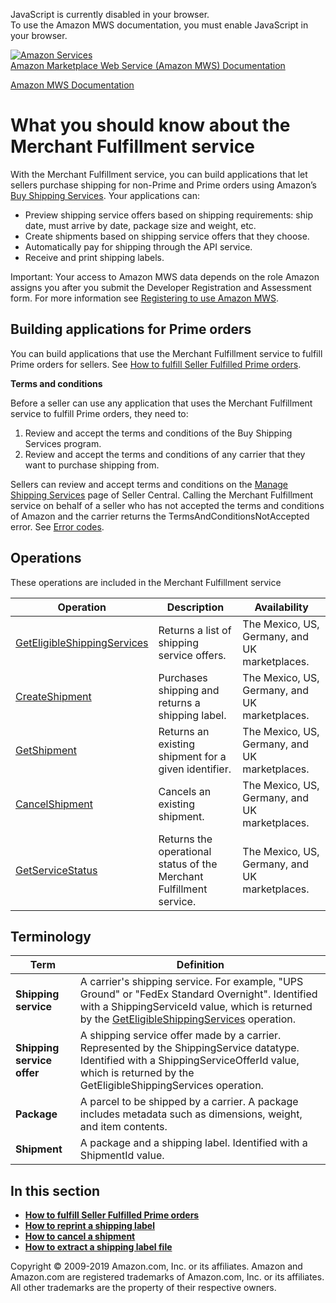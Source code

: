 <div id="MWSDX_noscript">

JavaScript is currently disabled in your browser.  
To use the Amazon MWS documentation, you must enable JavaScript in your
browser.

</div>

<div id="MWSDX_divtop">

[![Amazon
Services](https://images-na.ssl-images-amazon.com/images/G/08/mwsportal/fr_FR/amazonservices.gif
"Amazon Services")](http://services.amazon.fr)  
<span id="MWSDX_titlebar">[Amazon Marketplace Web Service (Amazon MWS)
Documentation](https://developer.amazonservices.fr/gp/mws/docs.html)</span>

</div>

<div id="MWSDX_divbottom">

<div id="MWSDX_divleft">

<div id="MWSDX_toc">

</div>

</div>

<div id="MWSDX_divright">

<div id="MWSDX_content">

<span id="MWSDX_breadcrumbs">[Amazon MWS
Documentation](https://developer.amazonservices.fr/gp/mws/docs.html)</span>

<div id="MerchFulfill_Overview" class="nested0">

# What you should know about the Merchant Fulfillment service

<div class="body">

<div class="section">

With the <span class="ph">Merchant Fulfillment service</span>, you can
build applications that let sellers purchase shipping for non-Prime and
Prime orders using Amazon’s [Buy Shipping
Services](https://sellercentral.amazon.co.uk/gp/help/200202220). Your
applications can:

  - Preview shipping service offers based on shipping requirements: ship
    date, must arrive by date, package size and weight, etc.
  - Create shipments based on shipping service offers that they choose.
  - Automatically pay for shipping through the API service.
  - Receive and print shipping labels.

<div class="note important">

<span class="importanttitle">Important:</span> Your access to
<span class="ph">Amazon MWS</span> data depends on the role Amazon
assigns you after you submit the <span class="ph">Developer Registration
and Assessment form</span>. For more information see [Registering to use
Amazon MWS](../dev_guide/DG_Registering.html#DG_Registering).

</div>

</div>

<div class="section">

## Building applications for Prime orders

You can build applications that use the <span class="ph">Merchant
Fulfillment service</span> to fulfill Prime orders for sellers. See [How
to fulfill Seller Fulfilled Prime
orders](MerchFulfill_HowToUseForPrime.md).

**Terms and conditions**

Before a seller can use any application that uses the
<span class="ph">Merchant Fulfillment service</span> to fulfill Prime
orders, they need to:

1.  Review and accept the terms and conditions of the Buy Shipping
    Services program.
2.  Review and accept the terms and conditions of any carrier that they
    want to purchase shipping from.

Sellers can review and accept terms and conditions on the [Manage
Shipping
Services](https://sellercentral.amazon.co.uk/gp/shipping-manager/terms-and-conditions.html/ref=ag_xx_cont_201950090)
page of Seller Central. Calling the Merchant Fulfillment service on
behalf of a seller who has not accepted the terms and conditions of
Amazon and the carrier returns the
<span class="keyword parmname">TermsAndConditionsNotAccepted</span>
error. See [Error codes](MerchFulfill_ErrorCodes.md).

</div>

<div class="section">

## Operations

These operations are included in the <span class="ph">Merchant
Fulfillment
service</span>

<div class="tablenoborder">

| Operation                                                                                                                                        | Description                                                                                                         | Availability                                                          |
| ------------------------------------------------------------------------------------------------------------------------------------------------ | ------------------------------------------------------------------------------------------------------------------- | --------------------------------------------------------------------- |
| [GetEligibleShippingServices](MerchFulfill_GetEligibleShippingServices.html "Returns a list of shipping service offers.")                        | <span class="ph">Returns a list of shipping service offers.</span>                                                  | <span class="ph">The Mexico, US, Germany, and UK marketplaces.</span> |
| [CreateShipment](MerchFulfill_CreateShipment.md)                                                                                               | <span class="ph">Purchases shipping and returns a shipping label.</span>                                            | <span class="ph">The Mexico, US, Germany, and UK marketplaces.</span> |
| [GetShipment](MerchFulfill_GetShipment.html "Returns an existing shipment for a given identifier.")                                              | <span class="ph">Returns an existing shipment for a given identifier.</span>                                        | <span class="ph">The Mexico, US, Germany, and UK marketplaces.</span> |
| [CancelShipment](MerchFulfill_CancelShipment.html "Cancels an existing shipment.")                                                               | <span class="ph">Cancels an existing shipment.</span>                                                               | <span class="ph">The Mexico, US, Germany, and UK marketplaces.</span> |
| [GetServiceStatus](../fba_outbound/MWS_GetServiceStatus.html "Returns the operational status of the Fulfillment Outbound Shipment API section.") | <span class="ph">Returns the operational status of the <span class="ph">Merchant Fulfillment service</span>.</span> | <span class="ph">The Mexico, US, Germany, and UK marketplaces.</span> |

</div>

</div>

<div id="MerchFulfill_Overview__Terminology" class="section">

## Terminology

<div class="tablenoborder">

| Term                       | Definition                                                                                                                                                                                                                                                                                                                                        |
| -------------------------- | ------------------------------------------------------------------------------------------------------------------------------------------------------------------------------------------------------------------------------------------------------------------------------------------------------------------------------------------------- |
| **Shipping service**       | A carrier's shipping service. For example, "UPS Ground" or "FedEx Standard Overnight". Identified with a <span class="keyword parmname">ShippingServiceId</span> value, which is returned by the [GetEligibleShippingServices](MerchFulfill_GetEligibleShippingServices.html "Returns a list of shipping service offers.") operation.             |
| **Shipping service offer** | <span class="ph">A shipping service offer made by a carrier.</span> Represented by the <span class="keyword parmname">ShippingService</span> datatype. Identified with a <span class="keyword parmname">ShippingServiceOfferId</span> value, which is returned by the <span class="keyword apiname">GetEligibleShippingServices</span> operation. |
| **Package**                | A parcel to be shipped by a carrier. A package includes metadata such as dimensions, weight, and item contents.                                                                                                                                                                                                                                   |
| **Shipment**               | A package and a shipping label. Identified with a <span class="keyword parmname">ShipmentId</span> value.                                                                                                                                                                                                                                         |

</div>

</div>

</div>

<div class="related-links">

## In this section

  - **[How to fulfill Seller Fulfilled Prime
    orders](../merch_fulfill/MerchFulfill_HowToUseForPrime.md)**  
  - **[How to reprint a shipping
    label](../merch_fulfill/MerchFulfill_HowToGetNewShippingLabel.md)**  
  - **[How to cancel a
    shipment](../merch_fulfill/MerchFulfill_HowToCancelShipment.md)**  
  - **[How to extract a shipping label
    file](../merch_fulfill/MerchFulfill_HowToExtractShippingLabel.md)**  

</div>

</div>

<div id="MWSDX_footer">

Copyright © 2009-2019 Amazon.com, Inc. or its affiliates. Amazon and
Amazon.com are registered trademarks of Amazon.com, Inc. or its
affiliates. All other trademarks are the property of their respective
owners.

</div>

</div>

</div>

<div style="clear: both;">

</div>

</div>
